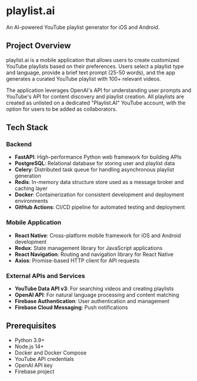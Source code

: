 # playlist.ai

An AI-powered YouTube playlist generator for iOS and Android.

## Project Overview

playlist.ai is a mobile application that allows users to create customized YouTube playlists based on their preferences. Users select a playlist type and language, provide a brief text prompt (25-50 words), and the app generates a curated YouTube playlist with 100+ relevant videos.

The application leverages OpenAI's API for understanding user prompts and YouTube's API for content discovery and playlist creation. All playlists are created as unlisted on a dedicated "Playlist.AI" YouTube account, with the option for users to be added as collaborators.

## Tech Stack

### Backend

- **FastAPI**: High-performance Python web framework for building APIs
- **PostgreSQL**: Relational database for storing user and playlist data
- **Celery**: Distributed task queue for handling asynchronous playlist generation
- **Redis**: In-memory data structure store used as a message broker and caching layer
- **Docker**: Containerization for consistent development and deployment environments
- **GitHub Actions**: CI/CD pipeline for automated testing and deployment

### Mobile Application

- **React Native**: Cross-platform mobile framework for iOS and Android development
- **Redux**: State management library for JavaScript applications
- **React Navigation**: Routing and navigation library for React Native
- **Axios**: Promise-based HTTP client for API requests

### External APIs and Services

- **YouTube Data API v3**: For searching videos and creating playlists
- **OpenAI API**: For natural language processing and content matching
- **Firebase Authentication**: User authentication and management
- **Firebase Cloud Messaging**: Push notifications

## Prerequisites

- Python 3.9+
- Node.js 14+
- Docker and Docker Compose
- YouTube API credentials
- OpenAI API key
- Firebase project
